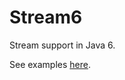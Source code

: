 Stream6
=======

Stream support in Java 6.

See examples [here](https://github.com/nrubin29/Stream6/blob/master/src/me/nrubin29/stream6/Examples.java).
